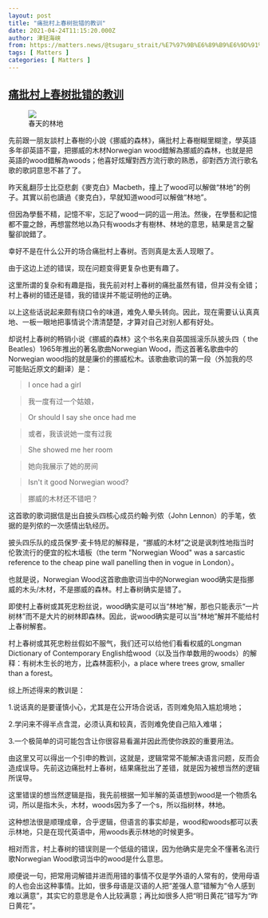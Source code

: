 ```yaml
---
layout: post
title: "痛批村上春树批错的教训"
date: 2021-04-24T11:15:20.000Z
author: 津轻海峡
from: https://matters.news/@tsugaru_strait/%E7%97%9B%E6%89%B9%E6%9D%91%E4%B8%8A%E6%98%A5%E6%A0%91%E6%89%B9%E9%94%99%E7%9A%84%E6%95%99%E8%AE%AD-bafyreiamyqct2gm4j54zz4lytipn4disnx3f5myzigs7d5fb33jl5i3p4u
tags: [ Matters ]
categories: [ Matters ]
---
```

<!--1619262920000-->
[痛批村上春树批错的教训](https://matters.news/@tsugaru_strait/%E7%97%9B%E6%89%B9%E6%9D%91%E4%B8%8A%E6%98%A5%E6%A0%91%E6%89%B9%E9%94%99%E7%9A%84%E6%95%99%E8%AE%AD-bafyreiamyqct2gm4j54zz4lytipn4disnx3f5myzigs7d5fb33jl5i3p4u)
------

<div>
<figure class="image"><img src="https://assets.matters.news/embed/5b494c61-a570-4e2b-9989-789691940a42.jpeg" data-asset-id="5b494c61-a570-4e2b-9989-789691940a42" referrerpolicy="no-referrer"><figcaption><span>春天的林地</span></figcaption></figure><p>先前跟一朋友談村上春樹的小說《挪威的森林》，痛批村上春樹糊里糊塗，學英語多年卻英語不靈，把挪威的木材Norwegian wood錯解為挪威的森林，也就是把英語的wood錯解為woods；他喜好炫耀對西方流行歌的熟悉，卻對西方流行歌名歌的歌詞意思不甚了了。</p><p>昨天亂翻莎士比亞悲劇《麥克白》Macbeth，撞上了wood可以解做“林地”的例子。其實以前也讀過《麥克白》，早就知道wood可以解做“林地”。</p><p>但因為學藝不精，記憶不牢，忘記了wood一詞的這一用法。然後，在學藝和記憶都不靈之餘，再想當然地以為只有woods才有樹林、林地的意思，結果是言之鑿鑿卻說錯了。</p><p>幸好不是在什么公开的场合痛批村上春树。否则真是太丢人现眼了。</p><p>由于这边上述的错误，现在问题变得更复杂也更有趣了。</p><p>这里所谓的复杂和有趣是指，我先前对村上春树的痛批虽然有错，但并没有全错；村上春树的错还是错，我的错误并不能证明他的正确。</p><p>以上这些话说起来颇有绕口令的味道，难免人晕头转向。因此，现在需要认认真真地、一板一眼地把事情说个清清楚楚，才算对自己对别人都有好处。</p><p>却说村上春树的畅销小说《挪威的森林》这个书名来自英国摇滚乐队披头四（ the Beatles）1965年推出的著名歌曲Norwegian Wood，而这首著名歌曲中的Norwegian wood指的就是廉价的挪威松木。该歌曲歌词的第一段（外加我的尽可能贴近原文的翻译）是：</p><blockquote>I once had a girl</blockquote><blockquote>我一度有过一个姑娘，</blockquote><blockquote>Or should I say she once had me</blockquote><blockquote>或者，我该说她一度有过我</blockquote><blockquote>She showed me her room</blockquote><blockquote>她向我展示了她的房间</blockquote><blockquote>Isn't it good Norwegian wood?</blockquote><blockquote>挪威的木材还不错吧？</blockquote><p>这首歌的歌词据信是出自披头四核心成员约翰·列侬（John Lennon）的手笔，依据的是列侬的一次感情出轨经历。</p><p>披头四乐队的成员保罗·麦卡特尼的解释是，“挪威的木材”之说是讽刺性地指当时伦敦流行的便宜的松木墙板（the term "Norwegian Wood" was a sarcastic reference to the cheap pine wall panelling then in vogue in London）。</p><p>也就是说，Norwegian Wood这首歌曲歌词当中的Norwegian wood确实是指挪威的木头/木材，不是挪威的森林。村上春树确实是错了。</p><p>即使村上春树或其死忠粉丝说，wood确实是可以当“林地”解，那也只能表示“一片树林”而不是大片的树林即森林。因此，说wood确实是可以当“林地”解并不能给村上春树解套。</p><p>村上春树或其死忠粉丝假如不服气，我们还可以给他们看看权威的Longman Dictionary of Contemporary English给wood（以及当作单数用的woods）的解释：有树木生长的地方，比森林面积小，a place where trees grow, smaller than a forest。</p><p>综上所述得来的教训是：</p><p>1.说话真的是要谨慎小心，尤其是在公开场合说话，否则难免陷入尴尬境地；</p><p>2.学问来不得半点含混，必须认真和较真，否则难免使自己陷入难堪；</p><p>3.一个极简单的词可能包含让你很容易看漏并因此而使你跌跤的重要用法。</p><p>由这里又可以得出一个引申的教训，这就是，逻辑常常不能解决语言问题，反而会造成误导。先前这边痛批村上春树，结果痛批出了差错，就是因为被想当然的逻辑所误导。</p><p>这里错误的想当然逻辑是指，我先前根据一知半解的英语想到wood是一个物质名词，所以是指木头，木材，woods因为多了一个s，所以指树林，林地。</p><p>这种想法很是顺理成章，合乎逻辑，但语言的事实却是，wood和woods都可以表示林地，只是在现代英语中，用woods表示林地的时候更多。</p><p>相对而言，村上春树的错误则是一个低级的错误，因为他确实是完全不懂著名流行歌Norwegian Wood歌词当中的wood是什么意思。</p><p>顺便说一句，把常用词解错并进而用错的事情不仅是学外语的人常有的，使用母语的人也会出这种事情。比如，很多母语是汉语的人把“差强人意”错解为“令人感到难以满意”，其实它的意思是令人比较满意；再比如很多人把“明日黄花”错写为“昨日黄花”。</p>
</div>
